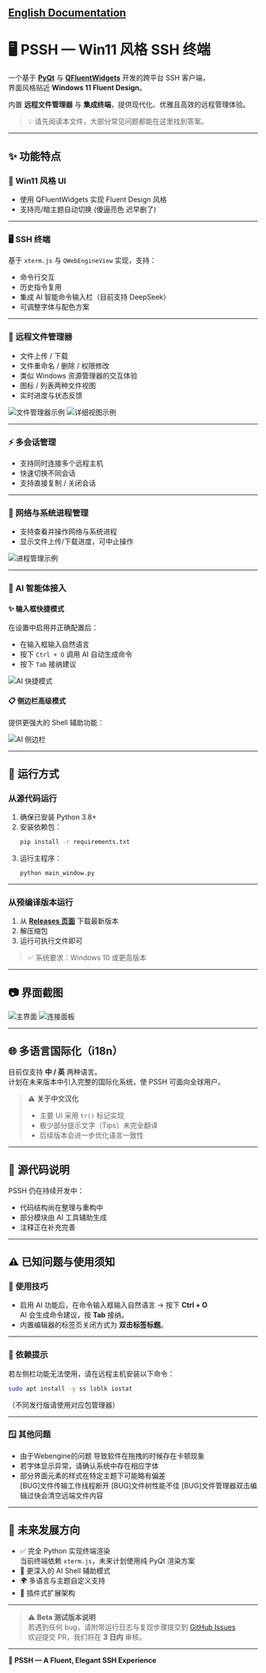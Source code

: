 ## [English Documentation](README_en.md)

# 🖥️ PSSH — Win11 风格 SSH 终端

一个基于 **[PyQt](https://riverbankcomputing.com/software/pyqt/intro)** 与 **[QFluentWidgets](https://qfluentwidgets.com/)** 开发的跨平台 SSH 客户端，  
界面风格贴近 **Windows 11 Fluent Design**。

内置 **远程文件管理器** 与 **集成终端**，提供现代化、优雅且高效的远程管理体验。

> 💡 请先阅读本文件，大部分常见问题都能在这里找到答案。

---

## ✨ 功能特点

### 🎨 Win11 风格 UI  
- 使用 QFluentWidgets 实现 Fluent Design 风格  
- 支持亮/暗主题自动切换  (傻逼亮色 迟早删了)

---

### 🖥 SSH 终端  
基于 `xterm.js` 与 `QWebEngineView` 实现，支持：
- 命令行交互  
- 历史指令复用  
- 集成 AI 智能命令输入栏（目前支持 DeepSeek）  
- 可调整字体与配色方案  

---

### 📂 远程文件管理器  
- 文件上传 / 下载  
- 文件重命名 / 删除 / 权限修改  
- 类似 Windows 资源管理器的交互体验  
- 图标 / 列表两种文件视图  
- 实时进度与状态反馈  

![文件管理器示例](https://github.com/user-attachments/assets/e386c2b1-8283-4362-bd28-207b613cb15f)
![详细视图示例](https://github.com/user-attachments/assets/86af85be-661f-4a03-8bde-5687ea4a61b4)

---

### ⚡ 多会话管理  
- 支持同时连接多个远程主机  
- 快速切换不同会话  
- 支持直接复制 / 关闭会话  

---

### 🛜 网络与系统进程管理  
- 支持查看并操作网络与系统进程  
- 显示文件上传/下载进度，可中止操作  

![进程管理示例](https://github.com/user-attachments/assets/c4fb44cf-910c-412b-b4a8-0e8d32c465b6)

---

### 🤖 AI 智能体接入

#### ✨ 输入框快捷模式
在设置中启用并正确配置后：
- 在输入框输入自然语言  
- 按下 `Ctrl + O` 调用 AI 自动生成命令  
- 按下 `Tab` 接纳建议

![AI 快捷模式](https://github.com/user-attachments/assets/ab2aeb36-76cf-4bf5-b626-fdaf9121a717)

#### 📋 侧边栏高级模式
提供更强大的 Shell 辅助功能：

![AI 侧边栏](https://github.com/user-attachments/assets/777c658b-1ac4-4742-9e65-6832b76157cd)

---

## 🚀 运行方式

### 从源代码运行
1. 确保已安装 Python 3.8+
2. 安装依赖包：
   ```bash
   pip install -r requirements.txt
   ```
3. 运行主程序：
   ```bash
   python main_window.py
   ```

---

### 从预编译版本运行
1. 从 **[Releases 页面](https://github.com/Heartestrella/P-SSH/releases)** 下载最新版本  
2. 解压缩包  
3. 运行可执行文件即可  

> ✅ 系统要求：Windows 10 或更高版本

---

## 📷 界面截图

![主界面](https://github.com/user-attachments/assets/2c99f305-65ef-4af2-affe-5b7d0d902d55)
![连接面板](https://github.com/user-attachments/assets/94ed1648-f667-4434-b891-80018a70e618)

---

## 🌐 多语言国际化（i18n）

目前仅支持 **中 / 英** 两种语言。  
计划在未来版本中引入完整的国际化系统，使 PSSH 可面向全球用户。

> ⚠️ **关于中文汉化**
> - 主要 UI 采用 `tr()` 标记实现  
> - 极少部分提示文字（Tips）未完全翻译  
> - 后续版本会进一步优化语言一致性

---

## 📝 源代码说明

PSSH 仍在持续开发中：
- 代码结构尚在整理与重构中  
- 部分模块由 AI 工具辅助生成  
- 注释正在补充完善  

---

## ⚠️ 已知问题与使用须知

### 🧭 使用技巧
- 启用 AI 功能后，在命令输入框输入自然语言 → 按下 **Ctrl + O**  
  AI 会生成命令建议，按 **Tab** 接纳。
- 内置编辑器的标签页关闭方式为 **双击标签标题**。

---

### 🧩 依赖提示
若左侧栏功能无法使用，请在远程主机安装以下命令：
```bash
sudo apt install -y ss lsblk iostat
```
（不同发行版请使用对应包管理器）

---

### 🪟 其他问题
- 由于Webengine的问题 导致软件在拖拽的时候存在卡顿现象
- 若字体显示异常，请确认系统中存在相应字体  
- 部分界面元素的样式在特定主题下可能略有偏差  
[BUG]文件传输工作线程断开
[BUG]文件树性能不佳
[BUG]文件管理器双击编辑过快会清空远端文件内容
---

## 🔮 未来发展方向

- ✅ 完全 Python 实现终端渲染  
  当前终端依赖 `xterm.js`，未来计划使用纯 PyQt 渲染方案  
- 🧠 更深入的 AI Shell 辅助模式  
- 🌍 多语言与主题自定义支持  
- 🧱 插件式扩展架构  

---

> ⚠️ **Beta 测试版本说明**  
> 若遇到任何 bug，请附带运行日志与复现步骤提交到 [GitHub Issues](https://github.com/Heartestrella/P-SSH/issues)  
> 欢迎提交 PR，我们将在 **3 日内** 审核。

---

**💙 PSSH — A Fluent, Elegant SSH Experience**
